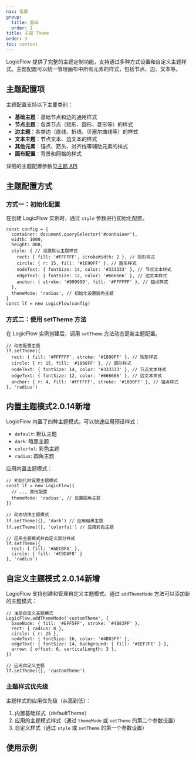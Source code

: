 ```yaml
---
nav: 指南
group:
  title: 基础
  order: 1
title: 主题 Theme
order: 3
toc: content
---
```


LogicFlow 提供了完整的主题定制功能，支持通过多种方式设置和自定义主题样式。主题配置可以统一管理画布中所有元素的样式，包括节点、边、文本等。

## 主题配置项

主题配置支持以下主要类别：

- **基础主题**：基础节点和边的通用样式
- **节点主题**：各类节点（矩形、圆形、菱形等）的样式
- **边主题**：各类边（直线、折线、贝塞尔曲线等）的样式
- **文本主题**：节点文本、边文本的样式
- **其他元素**：锚点、箭头、对齐线等辅助元素的样式
- **画布配置**：背景和网格的样式

详细的主题配置参数见[主题 API](../../api/theme.zh.md)


## 主题配置方式

### 方式一：初始化配置

在创建 LogicFlow 实例时，通过 `style` 参数进行初始化配置。

```tsx | pure
const config = {
  container: document.querySelector('#container'),
  width: 1000,
  height: 800,
  style: { // 设置默认主题样式
    rect: { fill: '#FFFFFF', strokeWidth: 2 }, // 矩形样式
    circle: { r: 15, fill: '#1E90FF' }, // 圆形样式
    nodeText: { fontSize: 14, color: '#333333' }, // 节点文本样式
    edgeText: { fontSize: 12, color: '#666666' }, // 边文本样式
    anchor: { stroke: '#999999', fill: '#FFFFFF' }, // 锚点样式
  },
  themeMode: 'radius', // 初始化设置圆角主题
}
const lf = new LogicFlow(config)
```

### 方式二：使用 setTheme 方法

在 LogicFlow 实例创建后，调用 `setTheme` 方法动态更新主题配置。

```tsx | pure
// 动态配置主题
lf.setTheme({
  rect: { fill: '#FFFFFF', stroke: '#1890FF' }, // 矩形样式
  circle: { r: 15, fill: '#1890FF' }, // 圆形样式
  nodeText: { fontSize: 14, color: '#333333' }, // 节点文本样式
  edgeText: { fontSize: 12, color: '#666666' }, // 边文本样式
  anchor: { r: 4, fill: '#FFFFFF', stroke: '#1890FF' }, // 锚点样式
}, 'radius')
```

## 内置主题模式<Badge>2.0.14新增</Badge>

LogicFlow 内置了四种主题模式，可以快速应用预设样式：

- `default`: 默认主题
- `dark`: 暗黑主题
- `colorful`: 彩色主题
- `radius`: 圆角主题

应用内置主题模式：

```tsx | pure
// 初始化时设置主题模式
const lf = new LogicFlow({
  // ... 其他配置
  themeMode: 'radius', // 设置圆角主题
})

// 动态切换主题模式
lf.setTheme({}, 'dark') // 应用暗黑主题
lf.setTheme({}, 'colorful') // 应用彩色主题

// 应用主题模式并自定义部分样式
lf.setTheme({
  rect: { fill: '#AECBFA' },
  circle: { fill: '#C9DAF8' }
}, 'radius')
```

## 自定义主题模式 <Badge>2.0.14新增</Badge>

LogicFlow 支持创建和管理自定义主题模式。通过 `addThemeMode` 方法可以添加新的主题模式：

```tsx | pure
// 注册自定义主题模式
LogicFlow.addThemeMode('customTheme', {
  baseNode: { fill: '#EFF5FF', stroke: '#4B83FF' },
  rect: { radius: 8 },
  circle: { r: 25 },
  nodeText: { fontSize: 16, color: '#4B83FF' },
  edgeText: { fontSize: 14, background: { fill: '#EEF7FE' } },
  arrow: { offset: 6, verticalLength: 3 },
})

// 应用自定义主题
lf.setTheme({}, 'customTheme')
```

### 主题样式优先级

主题样式的应用优先级（从高到低）：
1. 内置基础样式（defaultTheme）
2. 应用的主题模式样式（通过 `themeMode` 或 `setTheme` 的第二个参数设置）
3. 自定义样式（通过 `style` 或 `setTheme` 的第一个参数设置）

## 使用示例
<code id="graphData" src="../../../src/tutorial/basic/instance/theme"></code>


